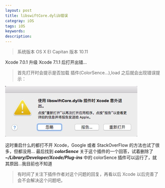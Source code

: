 ```yaml
---
layout: post
title: libswiftCore.dylib错误
categray: iOS
tags: iOS
keywords:
description: 
---
```

	


>系统版本 OS X EI Capitan 版本 10.11

  Xcode 7.0.1 升级 Xcode 7.1.1 后打开出错...

> 首先打开时会提示是否加载 插件(ColorSence...),load 之后就会出现错误提示：

![1](/public/img/iOS/libswiftCore.dylib错误.png)

这时重启什么的都打不开 Xcode，Google 或者 StackOverFlow 的方法也试了很多，但都没用...
最后找到 ***colorSence*** 关于这个插件的一个回答，试着删除了 ***~/Library/Developer/Xcode/Plug-ins*** 中的 colorSence 插件可以运行了，就其原因...我目前也不知道

>有时间了关注下插件作者对这个问题的回复，再看以后 Xcode 以后完善了会不会解决这个问题吧，

